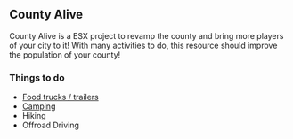 ## County Alive
County Alive is a ESX project to revamp the county and bring more players of your city to it! With many activities to do, this resource should improve the population of your county!


### Things to do
- [Food trucks / trailers](https://abel-gaming.github.io/esx_CountyAlive/food-trucks)
- [Camping](https://abel-gaming.github.io/esx_CountyAlive/camping)
- Hiking
- Offroad Driving
